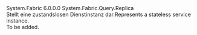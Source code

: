 <Type Name="StatelessServiceInstance" FullName="System.Fabric.Query.StatelessServiceInstance">
  <TypeSignature Language="C#" Value="public sealed class StatelessServiceInstance : System.Fabric.Query.Replica" />
  <TypeSignature Language="ILAsm" Value=".class public auto ansi sealed beforefieldinit StatelessServiceInstance extends System.Fabric.Query.Replica" />
  <TypeSignature Language="DocId" Value="T:System.Fabric.Query.StatelessServiceInstance" />
  <TypeSignature Language="VB.NET" Value="Public NotInheritable Class StatelessServiceInstance&#xA;Inherits Replica" />
  <TypeSignature Language="F#" Value="type StatelessServiceInstance = class&#xA;    inherit Replica" />
  <AssemblyInfo>
    <AssemblyName>System.Fabric</AssemblyName>
    <AssemblyVersion>6.0.0.0</AssemblyVersion>
  </AssemblyInfo>
  <Base>
    <BaseTypeName>System.Fabric.Query.Replica</BaseTypeName>
  </Base>
  <Interfaces />
  <Docs>
    <summary>
      <para><span data-ttu-id="a642e-101">Stellt eine zustandslosen Dienstinstanz dar.</span><span class="sxs-lookup"><span data-stu-id="a642e-101">Represents a stateless service instance.</span></span></para>
    </summary>
    <remarks>To be added.</remarks>
  </Docs>
  <Members />
</Type>